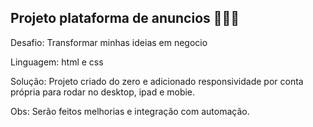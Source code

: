 ## Projeto plataforma de anuncios 👨🏻‍💻

Desafio: Transformar minhas ideias em negocio

Linguagem: html e css

Solução: Projeto criado do zero e adicionado responsividade por conta própria para rodar no desktop, ipad e mobie.

Obs: Serão feitos melhorias e integração com automação.
